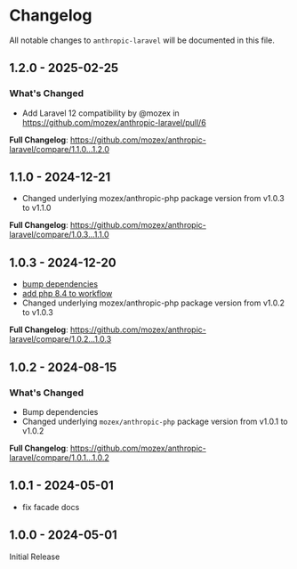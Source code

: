 # Changelog

All notable changes to `anthropic-laravel` will be documented in this file.

## 1.2.0 - 2025-02-25

### What's Changed

* Add Laravel 12 compatibility by @mozex in https://github.com/mozex/anthropic-laravel/pull/6

**Full Changelog**: https://github.com/mozex/anthropic-laravel/compare/1.1.0...1.2.0

## 1.1.0 - 2024-12-21

- Changed underlying mozex/anthropic-php package version from v1.0.3 to v1.1.0

**Full Changelog**: https://github.com/mozex/anthropic-laravel/compare/1.0.3...1.1.0

## 1.0.3 - 2024-12-20

* [bump dependencies](https://github.com/mozex/anthropic-laravel/commit/1805d40bbcc96be5bc52d7c5572e51cb99bc6724)
* [add php 8.4 to workflow](https://github.com/mozex/anthropic-laravel/commit/cb5960634daf69a9506c1544dc601345a59fae3a)
* Changed underlying mozex/anthropic-php package version from v1.0.2 to v1.0.3

**Full Changelog**: https://github.com/mozex/anthropic-laravel/compare/1.0.2...1.0.3

## 1.0.2 - 2024-08-15

### What's Changed

* Bump dependencies
* Changed underlying `mozex/anthropic-php` package version from v1.0.1 to v1.0.2

**Full Changelog**: https://github.com/mozex/anthropic-laravel/compare/1.0.1...1.0.2

## 1.0.1 - 2024-05-01

- fix facade docs

## 1.0.0 - 2024-05-01

Initial Release
